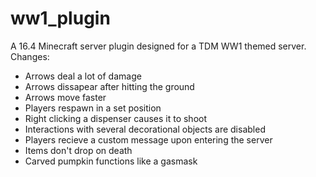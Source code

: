 # ww1_plugin
A 16.4 Minecraft server plugin designed for a TDM WW1 themed server.
Changes:

- Arrows deal a lot of damage
- Arrows dissapear after hitting the ground
- Arrows move faster
- Players respawn in a set position
- Right clicking a dispenser causes it to shoot
- Interactions with several decorational objects are disabled
- Players recieve a custom message upon entering the server
- Items don't drop on death
- Carved pumpkin functions like a gasmask
